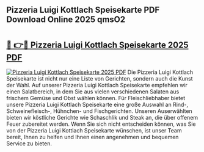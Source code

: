 ## Pizzeria Luigi Kottlach Speisekarte PDF Download Online 2025 qmsO2

# <h2><a href="http://gccki9f.nevu.top/?p=Pizzeria+Luigi+Kottlach+Speisekarte">🔗 👉🔴 Pizzeria Luigi Kottlach Speisekarte 2025 PDF</a></h2>

[![Pizzeria Luigi Kottlach Speisekarte 2025 PDF](https://i.imgur.com/dBaPXMq.png)](http://gccki9f.nevu.top/?p=Pizzeria+Luigi+Kottlach+Speisekarte)
Die Pizzeria Luigi Kottlach Speisekarte ist nicht nur eine Liste von Gerichten, sondern auch die Kunst der Wahl. Auf unserer Pizzeria Luigi Kottlach Speisekarte empfehlen wir einen Salatbereich, in dem Sie aus vielen verschiedenen Salaten aus frischem Gemüse und Obst wählen können. Für Fleischliebhaber bietet unsere Pizzeria Luigi Kottlach Speisekarte eine große Auswahl an Rind-, Schweinefleisch-, Hühnchen- und Fischgerichten. Unseren Auserwählten bieten wir köstliche Gerichte wie Schaschlik und Steak an, die über offenem Feuer zubereitet werden. Wenn Sie sich nicht entscheiden können, was Sie von der Pizzeria Luigi Kottlach Speisekarte wünschen, ist unser Team bereit, Ihnen zu helfen und Ihnen einen angenehmen und bequemen Service zu bieten.
